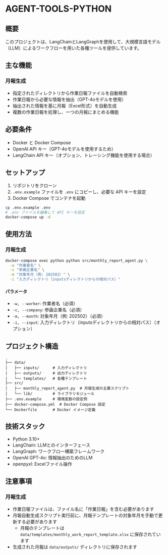 # AGENT-TOOLS-PYTHON

## 概要

このプロジェクトは、LangChainとLangGraphを使用して、大規模言語モデル（LLM）によるワークフローを用いた各種ツールを提供しています。

## 主な機能

### 月報生成
- 指定されたディレクトリから作業日報ファイルを自動検索
- 作業日報から必要な情報を抽出（GPT-4oモデルを使用）
- 抽出された情報を基に月報（Excel形式）を自動生成
- 複数の作業日報を処理し、一つの月報にまとめる機能

## 必要条件

- Docker と Docker Compose
- OpenAI API キー（GPT-4oモデルを使用するため）
- LangChain API キー（オプション、トレーシング機能を使用する場合）

## セットアップ

1. リポジトリをクローン
2. `.env.example` ファイルを `.env` にコピーし、必要な API キーを設定
3. Docker Compose でコンテナを起動

```bash
cp .env.example .env
# .env ファイルを編集して API キーを設定
docker-compose up -d
```

## 使用方法

### 月報生成

```bash
docker-compose exec python python src/monthly_report_agent.py \
  -w "作業者名" \
  -c "参画企業名" \
  -m "対象年月（例: 202502）" \
  -i "入力ディレクトリ（inputsディレクトリからの相対パス）"
```

#### パラメータ

- `-w, --worker`: 作業者名（必須）
- `-c, --company`: 参画企業名（必須）
- `-m, --month`: 対象年月（例: 202502）（必須）
- `-i, --input`: 入力ディレクトリ（inputsディレクトリからの相対パス）（オプション）

## プロジェクト構造

```
.
├── data/
│   ├── inputs/      # 入力ディレクトリ
│   ├── outputs/     # 出力ディレクトリ
│   └── templates/   # 各種テンプレート
├── src/
│   ├── monthly_report_agent.py  # 月報生成の主要スクリプト
│   └── lib/         # ライブラリモジュール
├── .env.example     # 環境変数の設定例
├── docker-compose.yml  # Docker Compose 設定
└── Dockerfile       # Docker イメージ定義
```

## 技術スタック

- Python 3.10+
- LangChain: LLMとのインターフェース
- LangGraph: ワークフロー構築フレームワーク
- OpenAI GPT-4o: 情報抽出のためのLLM
- openpyxl: Excelファイル操作

## 注意事項

### 月報生成

- 作業日報ファイルは、ファイル名に「作業日報」を含む必要があります
- 月報自動生成スクリプト実行前に、月報テンプレートの対象年月を手動で更新する必要があります
    - 月報のテンプレートは `data/templates/monthly_work_report_template.xlsx` に保存されています
- 生成された月報は `data/outputs/` ディレクトリに保存されます
